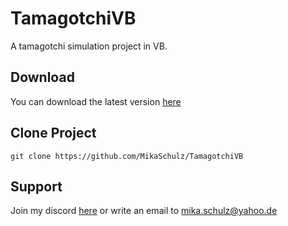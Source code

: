 # TamagotchiVB
A tamagotchi simulation project in VB.

## Download
You can download the latest version [here](https://workupload.com/file/R5QDv974kKR)

## Clone Project

```
git clone https://github.com/MikaSchulz/TamagotchiVB
```

## Support
Join my discord [here](http://discord.gg/3eFzmJs) or write an email to [mika.schulz@yahoo.de](mailto:mika.schulz@yahoo.de)
